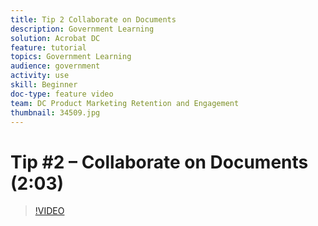 ```yaml
---
title: Tip 2 Collaborate on Documents
description: Government Learning
solution: Acrobat DC
feature: tutorial
topics: Government Learning
audience: government
activity: use
skill: Beginner
doc-type: feature video
team: DC Product Marketing Retention and Engagement
thumbnail: 34509.jpg
---
```


# Tip #2 – Collaborate on Documents (2:03)

>[!VIDEO](https://video.tv.adobe.com/v/34509)
